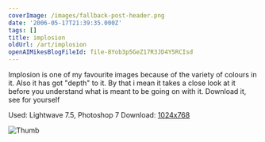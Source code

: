 ```yaml
---
coverImage: /images/fallback-post-header.png
date: '2006-05-17T21:39:35.000Z'
tags: []
title: implosion
oldUrl: /art/implosion
openAIMikesBlogFileId: file-8Yob3p5GeZ17R3JD4Y5RCIsd
---
```


Implosion is one of my favourite images because of the variety of colours in it. Also it has got "depth" to it. By that i mean it takes a close look at it before you understand what is meant to be going on with it. Download it, see for yourself

Used: Lightwave 7.5, Photoshop 7
Download: [1024x768](https://www.mikecann.co.uk/Images/Art-Full/implosion.jpg)

![Thumb](https://www.mikecann.co.uk/Images/Art-Thumbs/implosion.gif "Thumb")
